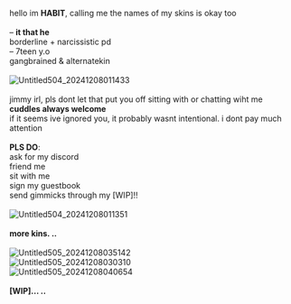 hello im **HABIT**, calling me the names of my skins is okay too
<br />
<br />
– **it that he**
<br />
borderline + narcissistic pd
<br />
– 7teen y.o
<br />
gangbrained & alternatekin
<br />
<br />
![Untitled504_20241208011433](https://github.com/user-attachments/assets/31c4b4cc-50d7-4327-8d6e-dcbdf9670f71)
<br />
<br />
jimmy irl, pls dont let that put you off sitting with or chatting wiht me
<br />
**cuddles always welcome**
<br />
if it seems ive ignored you, it probably wasnt intentional. i dont pay much attention
<br />
<br />
**PLS DO**:
<br />
ask for my discord
<br />
friend me
<br />
sit with me
<br />
sign my guestbook
<br />
send gimmicks through my [WIP]!!
<br />
<br />
![Untitled504_20241208011351](https://github.com/user-attachments/assets/baee59ad-5be8-4b5f-b1eb-f9ad172556e0) 
<br />
<br />
**more kins. ..**
<br />
<br />
![Untitled505_20241208035142](https://github.com/user-attachments/assets/06ec2484-834f-45e2-8695-1e61a6d9f150)
<br />
![Untitled505_20241208030310](https://github.com/user-attachments/assets/c690253a-83ac-4811-8183-2598c030261a)
<br />
![Untitled505_20241208040654](https://github.com/user-attachments/assets/a743b757-1eaa-45da-b70b-a1dfb91cdf2b)
<br />
<br />
**[WIP]... ..**


 
